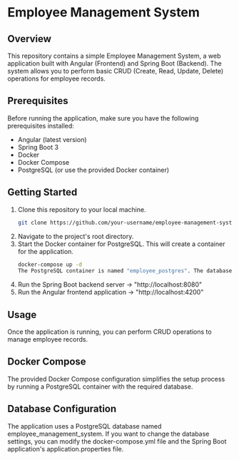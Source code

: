 # Employee Management System

## Overview

This repository contains a simple Employee Management System, a web application built with Angular (Frontend) and Spring Boot (Backend). The system allows you to perform basic CRUD (Create, Read, Update, Delete) operations for employee records.

## Prerequisites

Before running the application, make sure you have the following prerequisites installed:
- Angular (latest version)
- Spring Boot 3
- Docker
- Docker Compose
- PostgreSQL (or use the provided Docker container)

## Getting Started

1. Clone this repository to your local machine.
   ```bash
   git clone https://github.com/your-username/employee-management-system.git

2. Navigate to the project's root directory.
3. Start the Docker container for PostgreSQL. This will create a container for the application.
   ```bash
   docker-compose up -d
   The PostgreSQL container is named "employee_postgres". The database created is named "employee_management_system"

4. Run the Spring Boot backend server -> "http://localhost:8080"
5. Run the Angular frontend application -> "http://localhost:4200"

## Usage

Once the application is running, you can perform CRUD operations to manage employee records.

## Docker Compose

The provided Docker Compose configuration simplifies the setup process by running a PostgreSQL container with the required database.

## Database Configuration

The application uses a PostgreSQL database named employee_management_system. If you want to change the database settings, you can modify the docker-compose.yml file and the Spring Boot application's application.properties file.
